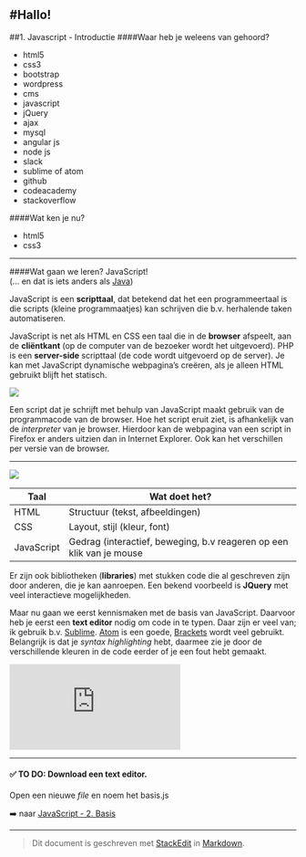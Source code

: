 #Hallo!
---
##1. Javascript - Introductie 
####Waar heb je weleens van gehoord?
- html5
- css3
- bootstrap
- wordpress
- cms
- javascript
- jQuery
- ajax
- mysql
- angular js
- node js
- slack
- sublime of atom
- github
- codeacademy
- stackoverflow

####Wat ken je nu?
- html5
- css3

---

####Wat gaan we leren? JavaScript!  
(... en dat is iets anders als [Java](https://nl.wikipedia.org/wiki/Java_%28programmeertaal%29))

JavaScript is een **scripttaal**, dat betekend dat het een programmeertaal is die scripts (kleine programmaatjes) kan schrijven die b.v. herhalende taken automatiseren.

JavaScript is net als HTML en CSS een taal die in de **browser** afspeelt, aan de **cliëntkant** (op de computer van de bezoeker wordt het uitgevoerd). 
PHP is een **server-side** scripttaal (de code wordt uitgevoerd op de server). Je kan met JavaScript dynamische webpagina’s creëren, als je alleen HTML gebruikt blijft het statisch.

![](https://sdz-upload.s3.amazonaws.com/prod/upload/p1ch1_JavaScript%20client%20-%20New%20Page.png)

Een script dat je schrijft met behulp van JavaScript maakt gebruik van de programmacode van de browser.  Hoe het script eruit ziet, is afhankelijk van de *interpreter* van je browser. Hierdoor kan de webpagina van een script in Firefox er anders uitzien dan in Internet Explorer. Ook kan het verschillen per versie van de browser. 

----

![](http://blog.teamtreehouse.com/wp-content/uploads/2014/11/progressive-enhancement.png)

Taal     | Wat doet het?
-------- | ---
HTML | Structuur (tekst, afbeeldingen)
CSS    | Layout, stijl (kleur, font)
JavaScript     | Gedrag (interactief, beweging, b.v reageren op een klik van je mouse

Er zijn ook bibliotheken (**libraries**) met stukken code die al geschreven zijn door anderen, die je kan aanroepen. Een bekend voorbeeld is **JQuery** met veel interactieve mogelijkheden. 

Maar nu gaan we eerst kennismaken met de basis van JavaScript. 
Daarvoor heb je eerst een **text editor** nodig om code in te typen. Daar zijn er veel van; ik gebruik b.v. [Sublime](http://www.sublimetext.com/). [Atom](https://atom.io/) is een goede, [Brackets](http://brackets.io/) wordt veel gebruikt. 
Belangrijk is dat je *syntax highlighting* hebt, daarmee zie je door de verschillende kleuren in de code eerder of je een fout hebt gemaakt.  
 

![](https://ixquick-proxy.com/do/spg/show_picture.pl?l=english&rais=1&oiu=http://gunnariauvinen.com/content/images/2015/04/01_basic_javascript_syntax_highlighting-1.png&sp=1a0c0b009c0e30b60bd87a2be2815c71)

-----

#### :white_check_mark: **TO DO:** Download een text editor.
Open een nieuwe *file* en noem het basis.js    

 :arrow_right: naar [JavaScript - 2. Basis](https://github.com/mspaan/javascript/blob/master/Javascript_2_Basis.md)
 
-----

> Dit document is geschreven met [StackEdit](https://stackedit.io/) in [Markdown](https://help.github.com/articles/basic-writing-and-formatting-syntax).

